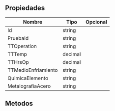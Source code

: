 ## Propiedades
|Nombre|Tipo|Opcional|
|---|---|---|
|Id|string||
|PruebaId|string||
|TTOperation|string||
|TTTemp|decimal||
|TTHrsOp|decimal||
|TTMedioEnfriamiento|string||
|QuimicaElemento|string||
|MetalografiaAcero|string||

## Metodos
